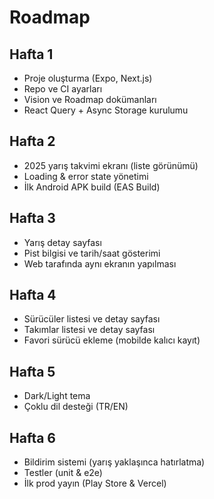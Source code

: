 # Roadmap

## Hafta 1
- Proje oluşturma (Expo, Next.js)
- Repo ve CI ayarları
- Vision ve Roadmap dokümanları
- React Query + Async Storage kurulumu

## Hafta 2
- 2025 yarış takvimi ekranı (liste görünümü)
- Loading & error state yönetimi
- İlk Android APK build (EAS Build)

## Hafta 3
- Yarış detay sayfası
- Pist bilgisi ve tarih/saat gösterimi
- Web tarafında aynı ekranın yapılması

## Hafta 4
- Sürücüler listesi ve detay sayfası
- Takımlar listesi ve detay sayfası
- Favori sürücü ekleme (mobilde kalıcı kayıt)

## Hafta 5
- Dark/Light tema
- Çoklu dil desteği (TR/EN)

## Hafta 6
- Bildirim sistemi (yarış yaklaşınca hatırlatma)
- Testler (unit & e2e)
- İlk prod yayın (Play Store & Vercel)
